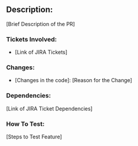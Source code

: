 ## Description:

[Brief Description of the PR]

### Tickets Involved:

- [Link of JIRA Tickets]


### Changes:

- [Changes in the code]: [Reason for the Change]

### Dependencies:
[Link of JIRA Ticket Dependencies]


### How To Test:

[Steps to Test Feature]
